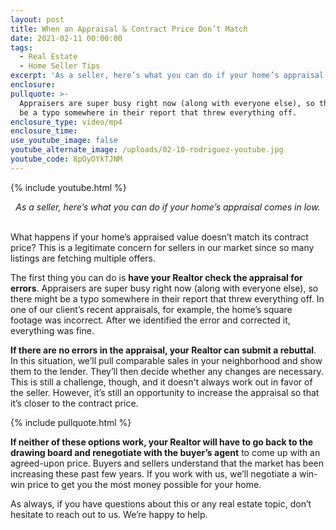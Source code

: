 ```yaml
---
layout: post
title: When an Appraisal & Contract Price Don’t Match
date: 2021-02-11 00:00:00
tags:
  - Real Estate
  - Home Seller Tips
excerpt: 'As a seller, here’s what you can do if your home’s appraisal comes in low.'
enclosure:
pullquote: >-
  Appraisers are super busy right now (along with everyone else), so there might
  be a typo somewhere in their report that threw everything off.
enclosure_type: video/mp4
enclosure_time:
use_youtube_image: false
youtube_alternate_image: /uploads/02-10-rodriguez-youtube.jpg
youtube_code: 8pOyOYkTJNM
---
```


{% include youtube.html %}

<center><em>As a seller, here&rsquo;s what you can do if your home&rsquo;s appraisal comes in low.</em></center>

<br>What happens if your home’s appraised value doesn’t match its contract price? This is a legitimate concern for sellers in our market since so many listings are fetching multiple offers.

The first thing you can do is **have your Realtor check the appraisal for errors**. Appraisers are super busy right now (along with everyone else), so there might be a typo somewhere in their report that threw everything off. In one of our client’s recent appraisals, for example, the home’s square footage was incorrect. After we identified the error and corrected it, everything was fine.

**If there are no errors in the appraisal, your Realtor can submit a rebuttal**. In this situation, we’ll pull comparable sales in your neighborhood and show them to the lender. They’ll then decide whether any changes are necessary. This is still a challenge, though, and it doesn't always work out in favor of the seller. However, it’s still an opportunity to increase the appraisal so that it’s closer to the contract price.

{% include pullquote.html %}

**If neither of these options work, your Realtor will have to go back to the drawing board and renegotiate with the buyer’s agent** to come up with an agreed-upon price. Buyers and sellers understand that the market has been increasing these past few years. If you work with us, we’ll negotiate a win-win price to get you the most money possible for your home.

As always, if you have questions about this or any real estate topic, don’t hesitate to reach out to us. We’re happy to help.
